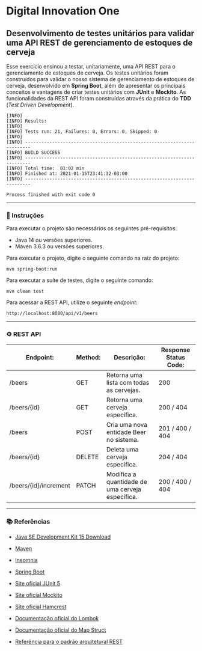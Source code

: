 # Digital Innovation One

## Desenvolvimento de testes unitários para validar uma API REST de gerenciamento de estoques de cerveja

Esse exercício ensinou a testar, unitariamente, uma API REST para o gerenciamento de estoques de cerveja. Os testes unitários foram construídos para validar o nosso sistema de gerenciamento de estoques de cerveja, desenvolvido em **Spring Boot**, além de apresentar os principais conceitos e vantagens de criar testes unitários com **JUnit** e **Mockito**.
As funcionalidades da REST API foram construídas através da prática do **TDD** (*Test Driven Development*).

````console
[INFO] 
[INFO] Results:
[INFO] 
[INFO] Tests run: 21, Failures: 0, Errors: 0, Skipped: 0
[INFO] 
[INFO] ------------------------------------------------------------------------
[INFO] BUILD SUCCESS
[INFO] ------------------------------------------------------------------------
[INFO] Total time:  01:02 min
[INFO] Finished at: 2021-01-15T23:41:32-03:00
[INFO] ------------------------------------------------------------------------

Process finished with exit code 0
````

---

### 📑 Instruções

Para executar o projeto são necessários os seguintes pré-requisitos:

- Java 14 ou versões superiores.
- Maven 3.6.3 ou versões superiores.

Para executar o projeto, digite o seguinte comando na raiz do projeto:

```console
mvn spring-boot:run
```

Para executar a suíte de testes, digite o seguinte comando:

```console
mvn clean test
```

Para acessar a REST API, utilize o seguinte *endpoint*:

```console
http://localhost:8080/api/v1/beers
```

---

### ⚙ REST API

| Endpoint: | Method: | Descrição: | Response Status Code: |
|-----------|---------|--------------|-----------------------|
| /beers | GET  | Retorna uma lista com todas as cervejas. | 200 |
| /beers/{id} | GET | Retorna uma cerveja específica. | 200 / 404 |
| /beers | POST | Cria uma nova entidade Beer no sistema. | 201 / 400 / 404 |
| /beers/{id} | DELETE | Deleta uma cerveja específica. | 204 / 404 |
| /beers/{id}/increment | PATCH | Modifica a quantidade de uma cerveja específica.| 200 / 400 / 404 |

---

### 📚 Referências

- [Java SE Development Kit 15 Download](https://www.oracle.com/java/technologies/javase-jdk15-downloads.html)
- [Maven](https://maven.apache.org/)
- [Insomnia](https://insomnia.rest/download/)

- [Spring Boot](https://spring.io/projects/spring-boot)

- [Site oficial JUnit 5](https://junit.org/junit5/docs/current/user-guide/)
- [Site oficial Mockito](https://site.mockito.org/)
- [Site oficial Hamcrest](http://hamcrest.org/JavaHamcrest/)

- [Documentação oficial do Lombok](https://projectlombok.org/)
- [Documentação oficial do Map Struct](https://mapstruct.org/)
- [Referência para o padrão arquitetural REST](https://restfulapi.net/)
